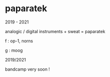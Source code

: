 # paparatek

2019 - 2021

analogic / digital instruments + sweat = paparatek

f : op-1, norns

g : moog

2019/2021

bandcamp very soon !
